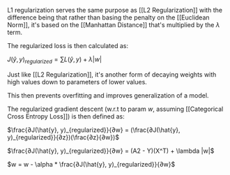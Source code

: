 L1 regularization serves the same purpose as [[L2 Regularization]] with the difference being that rather than basing the penalty on the [[Euclidean Norm]], it's based on the [[Manhattan Distance]] that's multiplied by the $\lambda$ term.

The regularized loss is then calculated as:

$J(\hat{y}, y)_{regularized} = \sum L(\hat{y}, y) + \lambda|w|$

Just like [[L2 Regularization]], it's another form of decaying weights with high values down to parameters of lower values. 

This then prevents overfitting and improves generalization of a model.

The regularized gradient descent (w.r.t to param $w$, assuming [[Categorical Cross Entropy Loss]]) is then defined as:

$\frac{∂J(\hat{y}, y)_{regularized}}{∂w} = (\frac{∂J(\hat{y}, y)_{regularized}}{∂z})(\frac{∂z}{∂w})$

$\frac{∂J(\hat{y}, y)_{regularized}}{∂w} = (A2 - Y)(X^T) + \lambda |w|$

$w = w - \alpha * \frac{∂J(\hat{y}, y)_{regularized}}{∂w}$



